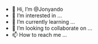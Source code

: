 - 👋 Hi, I’m @Jonyando
- 👀 I’m interested in ...
- 🌱 I’m currently learning ...
- 💞️ I’m looking to collaborate on ...
- 📫 How to reach me ...

<!---
Jonyando/Jonyando is a ✨ special ✨ repository because its `README.md` (this file) appears on your GitHub profile.
You can click the Preview link to take a look at your changes.
--->
